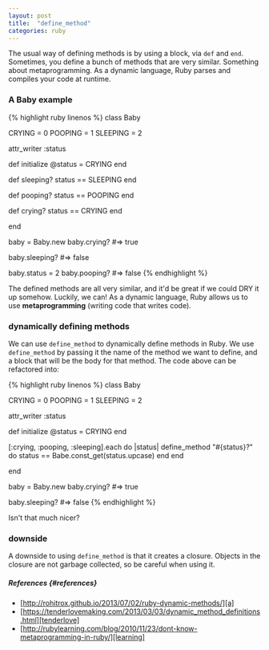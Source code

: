 ```yaml
---
layout: post
title:  "define_method"
categories: ruby
---
```


The usual way of defining methods is by using a block, via `def` and `end`. Sometimes, you define a bunch of methods that are very similar. Something about metaprogramming. As a dynamic language, Ruby parses and compiles your code at runtime.

### A Baby example
{% highlight ruby linenos %}
class Baby

  CRYING = 0
  POOPING = 1
  SLEEPING = 2

  attr_writer :status

  def initialize
    @status = CRYING
  end

  def sleeping?
    status == SLEEPING
  end

  def pooping?
    status == POOPING
  end

  def crying?
    status == CRYING
  end

end

baby = Baby.new
baby.crying?
#=> true

baby.sleeping?
#=> false

baby.status = 2
baby.pooping?
#=> false
{% endhighlight %}

The defined methods are all very similar, and it'd be great if we could DRY it up somehow. Luckily, we can! As a dynamic language, Ruby allows us to use **metaprogramming** (writing code that writes code).


### dynamically defining methods
We can use `define_method` to dynamically define methods in Ruby. We use `define_method` by passing it the name of the method we want to define, and a block that will be the body for that method. The code above can be refactored into:

{% highlight ruby linenos %}
class Baby

  CRYING = 0
  POOPING = 1
  SLEEPING = 2

  attr_writer :status

  def initialize
    @status = CRYING
  end

  [:crying, :pooping, :sleeping].each do |status|
    define_method "#{status}?" do
      status == Babe.const_get(status.upcase)
    end
  end

end

baby = Baby.new
baby.crying?
#=> true

baby.sleeping?
#=> false
{% endhighlight %}

Isn't that much nicer?

### downside
A downside to using `define_method` is that it creates a closure. Objects in the closure are not garbage collected, so be careful when using it.

##### References {#references}
- [http://rohitrox.github.io/2013/07/02/ruby-dynamic-methods/][a]
- [https://tenderlovemaking.com/2013/03/03/dynamic_method_definitions.html][tenderlove]
- [http://rubylearning.com/blog/2010/11/23/dont-know-metaprogramming-in-ruby/][learning]

[a]: http://rohitrox.github.io/2013/07/02/ruby-dynamic-methods/
[tenderlove]: https://tenderlovemaking.com/2013/03/03/dynamic_method_definitions.html
[learning]: http://rubylearning.com/blog/2010/11/23/dont-know-metaprogramming-in-ruby/
